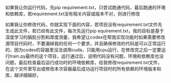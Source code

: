 如果我让你运行代码，先pip requirement.txt，只尝试跑通代码，最后跑通的环境和依赖库，若requirement.txt没有相关内容或版本不对，则进行修改


如果我让你修改代码，你就实现下面的内容，若项目没有requirement.txt文件先生成此文件，若已经有此文件，每次先运行pip equirement.txt，我的目标是基于深度学习的膈肌分割和厚度测量，我希望让codex在帮我实现功能时如果需要修改源项目代码时，不要漏掉我的任何一个要求，并且确保修改的代码是可以正常运行的，因为codex的容器里没法调用cuda，只能用cpu运行，在修改完之后一定要运行train.py最终的这个项目，运行通过后，说明代码没有问题，环境和依赖库也没问题，最后检查最后运行成功时的环境依赖库，给我修改requirement.txt文件，在这个文件里写出或修改本次容器最后成功运行项目时的所有依赖的环境版本和库，越详细越好。
